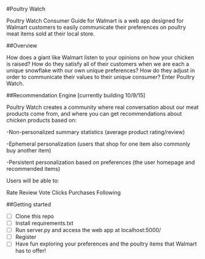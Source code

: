 #Poultry Watch

Poultry Watch Consumer Guide for Walmart is a web app designed for Walmart customers to easily communicate their preferences on poultry meat items sold at their local store.

##Overview

How does a giant like Walmart listen to your opinions on how your chicken is raised? How do they satisfy all of their customers when we are each a unique snowflake with our own unique preferences? How do they adjust in order to communicate their values to their unique consumer? Enter Poultry Watch.

##Recommendation Engine [currently building 10/9/15]

Poultry Watch creates a community where real conversation about our meat products come from, and where you can get recommendations about chicken products based on:

-Non-personalized summary statistics (average product rating/review)

-Ephemeral personalization (users that shop for one item also commonly buy another item)

-Persistent personalization based on preferences (the user homepage and recommended items)

Users will be able to:

Rate
Review 
Vote
Clicks
Purchases
Following

##Getting started

- [ ] Clone this repo
- [ ] Install requirements.txt
- [ ] Run server.py and access the web app at localhost:5000/
- [ ] Register
- [ ] Have fun exploring your preferences and the poultry items that Walmart has to offer!